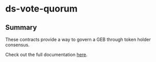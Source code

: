 # ds-vote-quorum

## Summary

These contracts provide a way to govern a GEB through token holder consensus.

Check out the full documentation [here](https://docs.reflexer.finance/system-contracts/governance-module/vote-quorum).
